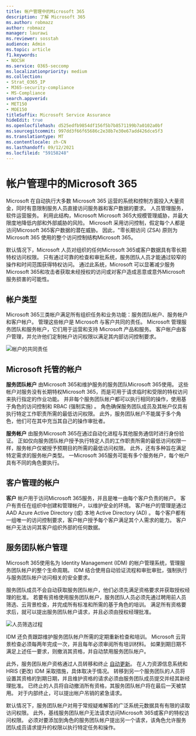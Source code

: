 ```yaml
---
title: 帐户管理中的Microsoft 365
description: 了解 Microsoft 365
ms.author: robmazz
author: robmazz
manager: laurawi
ms.reviewer: sosstah
audience: Admin
ms.topic: article
f1.keywords:
- NOCSH
ms.service: O365-seccomp
ms.localizationpriority: medium
ms.collection:
- Strat_O365_IP
- M365-security-compliance
- MS-Compliance
search.appverid:
- MET150
- MOE150
titleSuffix: Microsoft Service Assurance
hideEdit: true
ms.openlocfilehash: d525edfb9854df156f5b7b8571199b7a0102a0bf
ms.sourcegitcommit: 997dd3f66f65686c2e38b7e30e67add426dce5f3
ms.translationtype: MT
ms.contentlocale: zh-CN
ms.lasthandoff: 09/12/2021
ms.locfileid: "59158248"
---
```

# <a name="account-management-in-microsoft-365"></a>帐户管理中的Microsoft 365

Microsoft 在自动执行大多数 Microsoft 365 运营的系统和控制方面投入大量资金，同时有意限制服务人员直接访问服务器和客户数据的要求。 人员管理服务，软件运营服务。 利用此结构，Microsoft Microsoft 365大规模管理威胁，并最大限度地降低内部和外部威胁的风险。 Microsoft 采用访问控制，假定每个人都是访问Microsoft 365客户数据的潜在威胁。 因此，"零长期访问 (ZSA) 原则为 Microsoft 365 使用的整个访问控制结构Microsoft 365。

默认情况下，Microsoft 人员对组织的任何Microsoft 365或客户数据具有零长期特权访问权限。 只有通过可靠的检查和审批系统，服务团队人员才能通过较窄的操作和时间范围获得特权访问。 通过此系统，Microsoft 可以显著减少服务Microsoft 365和攻击者获取未经授权的访问或对客户造成恶意或意外Microsoft 服务损害的可能性。

## <a name="account-types"></a>帐户类型

Microsoft 365三类帐户满足所有组织任务和业务功能：服务团队帐户、服务帐户和客户帐户。 管理这些帐户是 Microsoft 与客户共同的责任。 Microsoft 管理服务团队和服务帐户，它们用于运营和支持 Microsoft 产品和服务。 客户帐户由客户管理，并允许他们定制帐户访问权限以满足其内部访问控制要求。

![帐户的共同责任](../media/assurance-shared-responsibility-for-accounts.png)

## <a name="microsoft-managed-accounts"></a>Microsoft 托管的帐户

**服务团队帐户** 由Microsoft 365和维护服务的服务团队Microsoft 365使用。 这些帐户对服务没有长期特权Microsoft 365，而是可用于请求临时和受限的特权访问来执行指定的作业功能。 并非每个服务团队帐户都可以执行相同的操作，使用基于角色的访问控制和 RBAC (强制实施) 。 角色确保服务团队成员及其帐户仅具有执行特定工作职责所需的最低访问权限。 此外，服务团队帐户不能属于多个角色，他们可在其中充当其自己的操作审批者。

**服务帐户** 由服务Microsoft 365在通过自动化进程与其他服务通信时进行身份验证。 正如仅向服务团队帐户授予执行特定人员的工作职责所需的最低访问权限一样，服务帐户仅被授予预期目的所需的最低访问权限。 此外，还有多种旨在满足特定需求的服务帐户类型。 一Microsoft 365服务可能有多个服务帐户，每个帐户具有不同的角色要执行。

## <a name="customer-managed-accounts"></a>客户管理的帐户

**客户** 帐户用于访问Microsoft 365服务，并且是唯一由每个客户负责的帐户。 客户有责任在组织中创建和管理帐户，以维护安全的环境。 客户帐户的管理是通过 AAD Azure Active Directory (或) 本地 Active Directory (AD) 。 每个客户都有一组唯一的访问控制要求，客户帐户授予每个客户满足其个人需求的能力。 客户帐户无法访问其客户组织外部的任何数据。

## <a name="service-team-account-management"></a>服务团队帐户管理

Microsoft 365使用名为 Identity Management (IDM) 的帐户管理系统，管理服务团队帐户的整个生命周期。 IDM 结合使用自动验证流程和审批审批，强制执行与服务团队帐户访问相关的安全要求。

服务团队成员不会自动获取服务团队帐户，他们必须先满足资格要求并获取授权经理的批准。 若要有资格使用服务团队帐户，服务团队人员必须先通过聘用前人员筛选、[](assurance-pre-employment-screening.md)云背景检查，并完成所有[](assurance-cloud-background-check.md)标准和所需的基于角色的培训。 满足所有资格要求后，就可以提出服务团队帐户请求，并且必须由授权经理批准。

![人员筛选过程](../media/assurance-personnel-screening-process.png)

IDM 还负责跟踪维护服务团队帐户所需的定期重新检查和培训。 Microsoft 云背景检查必须每两年完成一次，并且每年必须审阅所有培训材料。 如果到期日期不满足上述任一要求，则撤消其资格，并自动禁用服务团队帐户。

此外，服务团队帐户资格通过人员转移和终止 [自动更新](assurance-employee-transfer-termination.md)。 在人力资源信息系统和 HRIS (更改) IDM 采取措施，具体取决于情况。 转移到另一个服务团队的人员将设置其资格的到期日期，并且维护资格的请求必须由服务团队成员提交并经其新经理批准。 已终止的人员将自动撤消所有资格，其服务团队帐户将在最后一天被禁用。 对于内部终止，可以提出帐户吊销的紧急请求。

默认情况下，服务团队帐户对用于常规疑难解答的广泛系统元数据具有有限的读取访问权限。 此外，基线服务团队帐户无法请求访问Microsoft 365或客户的特权访问权限。 必须对要添加到角色的服务团队帐户提出另一个请求，该角色允许服务团队成员请求提升的权限以执行特定任务和操作。
